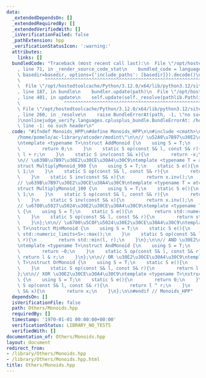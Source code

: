 ```yaml
---
data:
  _extendedDependsOn: []
  _extendedRequiredBy: []
  _extendedVerifiedWith: []
  _isVerificationFailed: false
  _pathExtension: hpp
  _verificationStatusIcon: ':warning:'
  attributes:
    links: []
  bundledCode: "Traceback (most recent call last):\n  File \"/opt/hostedtoolcache/Python/3.12.0/x64/lib/python3.12/site-packages/onlinejudge_verify/documentation/build.py\"\
    , line 71, in _render_source_code_stat\n    bundled_code = language.bundle(stat.path,\
    \ basedir=basedir, options={'include_paths': [basedir]}).decode()\n          \
    \         ^^^^^^^^^^^^^^^^^^^^^^^^^^^^^^^^^^^^^^^^^^^^^^^^^^^^^^^^^^^^^^^^^^^^^^^^^^^^^^^^^\n\
    \  File \"/opt/hostedtoolcache/Python/3.12.0/x64/lib/python3.12/site-packages/onlinejudge_verify/languages/cplusplus.py\"\
    , line 187, in bundle\n    bundler.update(path)\n  File \"/opt/hostedtoolcache/Python/3.12.0/x64/lib/python3.12/site-packages/onlinejudge_verify/languages/cplusplus_bundle.py\"\
    , line 401, in update\n    self.update(self._resolve(pathlib.Path(included), included_from=path))\n\
    \                ^^^^^^^^^^^^^^^^^^^^^^^^^^^^^^^^^^^^^^^^^^^^^^^^^^^^^^^^^\n \
    \ File \"/opt/hostedtoolcache/Python/3.12.0/x64/lib/python3.12/site-packages/onlinejudge_verify/languages/cplusplus_bundle.py\"\
    , line 260, in _resolve\n    raise BundleErrorAt(path, -1, \"no such header\"\
    )\nonlinejudge_verify.languages.cplusplus_bundle.BundleErrorAt: /home/pomelo/ac-library/atcoder/modint:\
    \ line -1: no such header\n"
  code: "#ifndef Monoids_HPP\n#define Monoids_HPP\n\n#include <cmath>\n#include \"\
    /home/pomelo/ac-library/atcoder/modint\"\n\n// \u52A0\u7B97\u30E2\u30CE\u30A4\u30C9\
    \ntemplate <typename T>\nstruct AddMonoid {\n    using S = T;\n    static S e(){\n\
    \        return 0;\n    }\n    static S op(const S& l, const S& r){\n        return\
    \ l + r;\n    }\n    static S inv(const S& x){\n        return -x;\n    }\n};\n\
    \n// \u639B\u7B97\u30E2\u30CE\u30A4\u30C9\ntemplate <typename T = atcoder::modint998244353>\n\
    struct MultiplyMonoid_998 {\n    using S = T;\n    static S e(){\n        return\
    \ 1;\n    }\n    static S op(const S& l, const S& r){\n        return l * r;\n\
    \    }\n    static S inv(const S& x){\n        return x.inv();\n    }\n};\n\n\
    // \u639B\u7B97\u30E2\u30CE\u30A4\u30C9\ntemplate <typename T = atcoder::modint1000000007>\n\
    struct MultiplyMonoid_100 {\n    using S = T;\n    static S e(){\n        return\
    \ 1;\n    }\n    static S op(const S& l, const S& r){\n        return l * r;\n\
    \    }\n    static S inv(const S& x){\n        return x.inv();\n    }\n};\n\n\
    // \u6700\u5927\u5024\u30E2\u30CE\u30A4\u30C9\ntemplate <typename T>\nstruct MaxMonoid\
    \ {\n    using S = T;\n    static S e(){\n        return std::numeric_limits<S>::min();\n\
    \    }\n    static S op(const S& l, const S& r){\n        return std::max(l, r);\n\
    \    }\n};\n\n// \u6700\u5C0F\u5024\u30E2\u30CE\u30A4\u30C9\ntemplate <typename\
    \ T>\nstruct MinMonoid {\n    using S = T;\n    static S e(){\n        return\
    \ std::numeric_limits<S>::max();\n    }\n    static S op(const S& l, const S&\
    \ r){\n        return std::min(l, r);\n    }\n};\n\n// AND \u30E2\u30CE\u30A4\u30C9\
    \ntemplate <typename T>\nstruct AndMonoid {\n    using S = T;\n    static S e(){\n\
    \        return ~0;\n    }\n    static S op(const S& l, const S& r){\n       \
    \ return l & r;\n    }\n};\n\n// OR \u30E2\u30CE\u30A4\u30C9\ntemplate <typename\
    \ T>\nstruct OrMonoid {\n    using S = T;\n    static S e(){\n        return 0;\n\
    \    }\n    static S op(const S& l, const S& r){\n        return l | r;\n    }\n\
    };\n\n// XOR \u30E2\u30CE\u30A4\u30C9\ntemplate <typename T>\nstruct XorMonoid\
    \ {\n    using S = T;\n    static S e(){\n        return 0;\n    }\n    static\
    \ S op(const S& l, const S& r){\n        return l ^ r;\n    }\n    static S inv(const\
    \ S& x){\n        return x;\n    }\n};\n\n#endif // Monoids_HPP"
  dependsOn: []
  isVerificationFile: false
  path: Others/Monoids.hpp
  requiredBy: []
  timestamp: '1970-01-01 00:00:00+00:00'
  verificationStatus: LIBRARY_NO_TESTS
  verifiedWith: []
documentation_of: Others/Monoids.hpp
layout: document
redirect_from:
- /library/Others/Monoids.hpp
- /library/Others/Monoids.hpp.html
title: Others/Monoids.hpp
---
```

